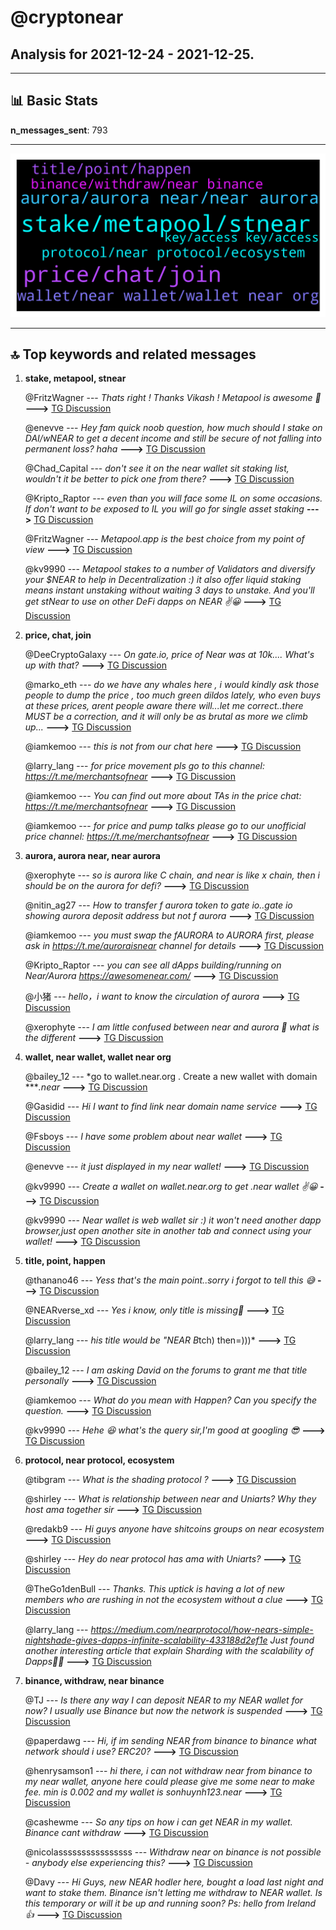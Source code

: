 # **@cryptonear**
 ## Analysis for **2021-12-24** - **2021-12-25**.

---

## 📊 **Basic Stats**

**n_messages_sent**: 793

---
![wordcloud](cryptonear_1Days_wordcloud.png)

---


## 🔝 **Top keywords and related messages**

1. **stake, metapool, stnear**

    @FritzWagner --- *Thats right ! Thanks Vikash ! Metapool is awesome 🤩* **--->** [TG Discussion](https://t.me/cryptonear/250663)

    @enevve --- *Hey fam quick noob question, how much should I stake on DAI/wNEAR to get a decent income and still be secure of not falling into permanent loss? haha* **--->** [TG Discussion](https://t.me/cryptonear/251040)

    @Chad_Capital --- *don't see it on the near wallet sit staking list, wouldn't it be better to pick one from there?* **--->** [TG Discussion](https://t.me/cryptonear/250649)

    @Kripto_Raptor --- *even than you will face some IL on some occasions. If don't want to be exposed to IL you will go for single asset staking* **--->** [TG Discussion](https://t.me/cryptonear/251080)

    @FritzWagner --- *Metapool.app is the best choice from my point of view* **--->** [TG Discussion](https://t.me/cryptonear/250644)

    @kv9990 --- *Metapool stakes to a number of Validators and diversify your $NEAR to help in Decentralization :) it also offer liquid staking means instant unstaking without waiting 3 days to unstake. And you'll get stNear to use on other DeFi dapps on NEAR ✌️😀* **--->** [TG Discussion](https://t.me/cryptonear/250656)

2. **price, chat, join**

    @DeeCryptoGalaxy --- *On gate.io, price of Near was at 10k.... What's up with that?* **--->** [TG Discussion](https://t.me/cryptonear/249762)

    @marko_eth --- *do we have any whales here , i would kindly ask those people to dump the price , too much green dildos lately, who even buys at these prices, arent people aware there will...let me correct..there MUST be a correction, and it will only be as brutal as more we climb up...* **--->** [TG Discussion](https://t.me/cryptonear/250531)

    @iamkemoo --- *this is not from our chat here* **--->** [TG Discussion](https://t.me/cryptonear/250329)

    @larry_lang --- *for price movement pls go to this channel:  https://t.me/merchantsofnear* **--->** [TG Discussion](https://t.me/cryptonear/251270)

    @iamkemoo --- *You can find out more about TAs in the price chat: https://t.me/merchantsofnear* **--->** [TG Discussion](https://t.me/cryptonear/250090)

    @iamkemoo --- *for price and pump talks please go to our unofficial price channel: https://t.me/merchantsofnear* **--->** [TG Discussion](https://t.me/cryptonear/250256)

3. **aurora, aurora near, near aurora**

    @xerophyte --- *so is aurora like C chain, and near is like x chain, then i should be on the aurora for defi?* **--->** [TG Discussion](https://t.me/cryptonear/250859)

    @nitin_ag27 --- *How to transfer f aurora token to gate io..gate io showing aurora deposit address but not f aurora* **--->** [TG Discussion](https://t.me/cryptonear/250103)

    @iamkemoo --- *you must swap the fAURORA to AURORA first, please ask in https://t.me/auroraisnear channel for details* **--->** [TG Discussion](https://t.me/cryptonear/250118)

    @Kripto_Raptor --- *you can see all dApps building/running on Near/Aurora https://awesomenear.com/* **--->** [TG Discussion](https://t.me/cryptonear/250862)

    @小猪 --- *hello，i want to know the circulation of aurora* **--->** [TG Discussion](https://t.me/cryptonear/249616)

    @xerophyte --- *I am little confused between near and aurora 🙁 what is the different* **--->** [TG Discussion](https://t.me/cryptonear/250840)

4. **wallet, near wallet, wallet near org**

    @bailey_12 --- *go to wallet.near.org . Create a new wallet with domain ****.near* **--->** [TG Discussion](https://t.me/cryptonear/251367)

    @Gasidid --- *Hi I want to find link near domain name service* **--->** [TG Discussion](https://t.me/cryptonear/250686)

    @Fsboys --- *I have some problem about near wallet* **--->** [TG Discussion](https://t.me/cryptonear/250670)

    @enevve --- *it just displayed in my near wallet!* **--->** [TG Discussion](https://t.me/cryptonear/249369)

    @kv9990 --- *Create a wallet on wallet.near.org to get .near wallet ✌️😀* **--->** [TG Discussion](https://t.me/cryptonear/250691)

    @kv9990 --- *Near wallet is web wallet sir :) it won't need another dapp browser,just open another site in another tab and connect using your wallet!* **--->** [TG Discussion](https://t.me/cryptonear/249683)

5. **title, point, happen**

    @thanano46 --- *Yess that's the main point..sorry i forgot to tell this 😅* **--->** [TG Discussion](https://t.me/cryptonear/249503)

    @NEARverse_xd --- *Yes i know, only title is missing🤣* **--->** [TG Discussion](https://t.me/cryptonear/249797)

    @larry_lang --- *his title would be "NEAR B*tch) then=)))* **--->** [TG Discussion](https://t.me/cryptonear/249799)

    @bailey_12 --- *I am asking David on the forums to grant me that title personally* **--->** [TG Discussion](https://t.me/cryptonear/249805)

    @iamkemoo --- *What do you mean with Happen? Can you specify the question.* **--->** [TG Discussion](https://t.me/cryptonear/249983)

    @kv9990 --- *Hehe 😆 what's the query sir,I'm good at googling 😎* **--->** [TG Discussion](https://t.me/cryptonear/249131)

6. **protocol, near protocol, ecosystem**

    @tibgram --- *What is the shading protocol ?* **--->** [TG Discussion](https://t.me/cryptonear/250309)

    @shirley --- *What is relationship between near and Uniarts? Why they host ama together sir* **--->** [TG Discussion](https://t.me/cryptonear/251501)

    @redakb9 --- *Hi guys anyone have shitcoins groups on near ecosystem* **--->** [TG Discussion](https://t.me/cryptonear/249755)

    @shirley --- *Hey do near protocol has ama with Uniarts?* **--->** [TG Discussion](https://t.me/cryptonear/251452)

    @TheGo1denBull --- *Thanks. This uptick is having a lot of new members who are rushing in not the ecosystem without a clue* **--->** [TG Discussion](https://t.me/cryptonear/249547)

    @larry_lang --- *https://medium.com/nearprotocol/how-nears-simple-nightshade-gives-dapps-infinite-scalability-433188d2ef1e Just found another interesting article that explain Sharding with the scalability of Dapps👀👀* **--->** [TG Discussion](https://t.me/cryptonear/251508)

7. **binance, withdraw, near binance**

    @TJ --- *Is there any way I can deposit NEAR to my NEAR wallet for now? I usually use Binance but now the network is suspended* **--->** [TG Discussion](https://t.me/cryptonear/251345)

    @paperdawg --- *Hi, if im sending NEAR from binance to binance what network should i use? ERC20?* **--->** [TG Discussion](https://t.me/cryptonear/249486)

    @henrysamson1 --- *hi there, i can not withdraw near from binance to my near wallet, anyone here could please give me some near to make fee. min is 0.002 and my wallet is sonhuynh123.near* **--->** [TG Discussion](https://t.me/cryptonear/251120)

    @cashewme --- *So any tips on how i can get NEAR in my wallet. Binance cant withdraw* **--->** [TG Discussion](https://t.me/cryptonear/251587)

    @nicolassssssssssssssss --- *Withdraw near on binance is not possible - anybody else experiencing this?* **--->** [TG Discussion](https://t.me/cryptonear/251756)

    @Davy --- *Hi Guys, new NEAR hodler here, bought a load last night and want to stake them. Binance isn't letting me withdraw to NEAR wallet. Is this temporary or will it be up and running soon?  Ps: hello from Ireland 👍* **--->** [TG Discussion](https://t.me/cryptonear/251651)

